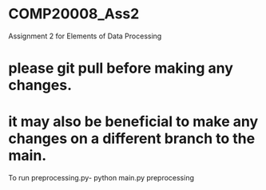 # COMP20008_Ass2
Assignment 2 for Elements of Data Processing

# please git pull before making any changes.
# it may also be beneficial to make any changes on a different branch to the main. 

To run preprocessing.py-
    python main.py preprocessing
